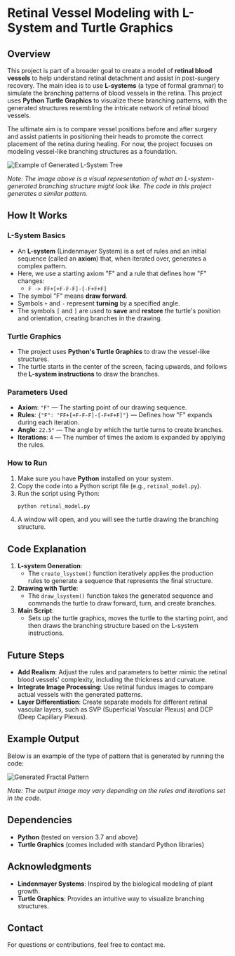 # Retinal Vessel Modeling with L-System and Turtle Graphics

## Overview
This project is part of a broader goal to create a model of **retinal blood vessels** to help understand retinal detachment and assist in post-surgery recovery. The main idea is to use **L-systems** (a type of formal grammar) to simulate the branching patterns of blood vessels in the retina. This project uses **Python Turtle Graphics** to visualize these branching patterns, with the generated structures resembling the intricate network of retinal blood vessels.

The ultimate aim is to compare vessel positions before and after surgery and assist patients in positioning their heads to promote the correct placement of the retina during healing. For now, the project focuses on modeling vessel-like branching structures as a foundation.

![Example of Generated L-System Tree](https://upload.wikimedia.org/wikipedia/commons/thumb/6/6b/Pythagoras_tree_-_L-system.svg/800px-Pythagoras_tree_-_L-system.svg.png)

*Note: The image above is a visual representation of what an L-system-generated branching structure might look like. The code in this project generates a similar pattern.*

## How It Works

### L-System Basics
- An **L-system** (Lindenmayer System) is a set of rules and an initial sequence (called an **axiom**) that, when iterated over, generates a complex pattern.
- Here, we use a starting axiom "F" and a rule that defines how "F" changes:
  - `F -> FF+[+F-F-F]-[-F+F+F]`
- The symbol "F" means **draw forward**.
- Symbols `+` and `-` represent **turning** by a specified angle.
- The symbols `[` and `]` are used to **save** and **restore** the turtle's position and orientation, creating branches in the drawing.

### Turtle Graphics
- The project uses **Python's Turtle Graphics** to draw the vessel-like structures.
- The turtle starts in the center of the screen, facing upwards, and follows the **L-system instructions** to draw the branches.

### Parameters Used
- **Axiom**: `"F"` — The starting point of our drawing sequence.
- **Rules**: `{"F": "FF+[+F-F-F]-[-F+F+F]"}` — Defines how "F" expands during each iteration.
- **Angle**: `22.5°` — The angle by which the turtle turns to create branches.
- **Iterations**: `4` — The number of times the axiom is expanded by applying the rules.

### How to Run
1. Make sure you have **Python** installed on your system.
2. Copy the code into a Python script file (e.g., `retinal_model.py`).
3. Run the script using Python:
   ```sh
   python retinal_model.py
   ```
4. A window will open, and you will see the turtle drawing the branching structure.

## Code Explanation
1. **L-system Generation**:
   - The `create_lsystem()` function iteratively applies the production rules to generate a sequence that represents the final structure.
2. **Drawing with Turtle**:
   - The `draw_lsystem()` function takes the generated sequence and commands the turtle to draw forward, turn, and create branches.
3. **Main Script**:
   - Sets up the turtle graphics, moves the turtle to the starting point, and then draws the branching structure based on the L-system instructions.

## Future Steps
- **Add Realism**: Adjust the rules and parameters to better mimic the retinal blood vessels' complexity, including the thickness and curvature.
- **Integrate Image Processing**: Use retinal fundus images to compare actual vessels with the generated patterns.
- **Layer Differentiation**: Create separate models for different retinal vascular layers, such as SVP (Superficial Vascular Plexus) and DCP (Deep Capillary Plexus).

## Example Output
Below is an example of the type of pattern that is generated by running the code:

![Generated Fractal Pattern](https://upload.wikimedia.org/wikipedia/commons/thumb/8/8e/Lindenmayer-system_Simple-example.svg/640px-Lindenmayer-system_Simple-example.svg.png)

*Note: The output image may vary depending on the rules and iterations set in the code.*

## Dependencies
- **Python** (tested on version 3.7 and above)
- **Turtle Graphics** (comes included with standard Python libraries)

## Acknowledgments
- **Lindenmayer Systems**: Inspired by the biological modeling of plant growth.
- **Turtle Graphics**: Provides an intuitive way to visualize branching structures.

## Contact
For questions or contributions, feel free to contact me.

